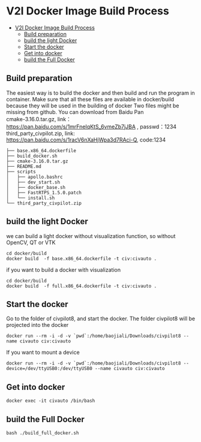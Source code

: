 # V2I Docker Image Build Process
- [V2I Docker Image Build Process](#v2i-docker-image-build-process)
  - [Build preparation](#build-preparation)
  - [build the light Docker](#build-the-light-docker)
  - [Start the docker](#start-the-docker)
  - [Get into docker](#get-into-docker)
  - [build the Full Docker](#build-the-full-docker)

## Build preparation
The easiest way is to build the docker and then build and run the program in container.
Make sure that all these files are available in docker/build because they will be used in the building of docker
Two files might be missing from github. You can download from Baidu Pan  
cmake-3.16.0.tar.gz, link：https://pan.baidu.com/s/1mrFneIqKtS_6vmeZb7jJBA , passwd：1234  
third_party_civpilot.zip, link: https://pan.baidu.com/s/1racV6nXaHjWpa3d7RAci-Q, code:1234  

```shell
├── base.x86_64.dockerfile
├── build_docker.sh
├── cmake-3.16.0.tar.gz
├── README.md
├── scripts
│   ├── apollo.bashrc
│   ├── dev_start.sh
│   ├── docker_base.sh
│   ├── FastRTPS_1.5.0.patch
│   └── install.sh
└── third_party_civpilot.zip
```


## build the light Docker
we can build a light docker without visualization function, so without OpenCV, QT or VTK
```shell
cd docker/build
docker build  -f base.x86_64.dockerfile -t civ:civauto .
```
if you want to build a docker with visualization
```shell
cd docker/build
docker build  -f full.x86_64.dockerfile -t civ:civauto .
```

## Start the docker
Go to the folder of civpilot8, and start the docker. The folder civpilot8 will be projected into the docker
```shell
docker run --rm -i -d -v `pwd`:/home/baojiali/Downloads/civpilot8 --name civauto civ:civauto
```
If you want to mount a device
```shell
docker run --rm -i -d -v `pwd`:/home/baojiali/Downloads/civpilot8 --device=/dev/ttyUSB0:/dev/ttyUSB0 --name civauto civ:civauto
```

## Get into docker
```shell
docker exec -it civauto /bin/bash
```

## build the Full Docker
```shell
bash ./build_full_docker.sh
```
